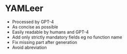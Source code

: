 # YAMLeer
- Processed by GPT-4
- As concise as possible
- Easily readable by humans and GPT-4
- Add only strictly mandatory fields eg no function name
- Fix missing part after generation
- Avoid abreviation
